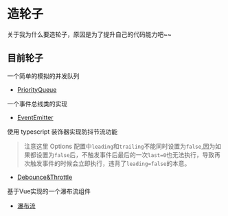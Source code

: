 # 造轮子

关于我为什么要造轮子，原因是为了提升自己的代码能力吧~~

## 目前轮子

一个简单的模拟的并发队列

- [PriorityQueue](https://github.com/1360151219/Wheel/blob/master/PriorityQueue.ts)

一个事件总线类的实现

- [EventEmitter](https://github.com/1360151219/Wheel/blob/master/EventEmitter.ts)

使用 typescript 装饰器实现防抖节流功能

> 注意这里 Options 配置中`leading`和`trailing`不能同时设置为`false`,因为如果都设置为`false`后，不触发事件后最后的一次`last=0`也无法执行，导致再次触发事件的时候会立即执行，违背了`leading=false`的本意。

- [Debounce&Throttle](https://github.com/1360151219/Wheel/blob/master/Debounce.ts)

基于Vue实现的一个瀑布流组件

- [瀑布流](https://github.com/1360151219/Wheel/tree/master/Waterfall-Image/waterfall)
